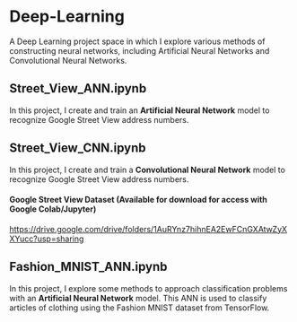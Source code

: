 # Deep-Learning
A Deep Learning project space in which I explore various methods of constructing neural networks, including Artificial Neural Networks and Convolutional Neural Networks.

## Street_View_ANN.ipynb
In this project, I create and train an **Artificial Neural Network** model to recognize Google Street View address numbers.

## Street_View_CNN.ipynb
In this project, I create and train a **Convolutional Neural Network** model to recognize Google Street View address numbers.

#### Google Street View Dataset (Available for download for access with Google Colab/Jupyter)
https://drive.google.com/drive/folders/1AuRYnz7hihnEA2EwFCnGXAtwZyXXYucc?usp=sharing


## Fashion_MNIST_ANN.ipynb
In this project, I explore some methods to approach classification problems with an **Artificial Neural Network** model. This ANN is used to classify articles of clothing using the Fashion MNIST dataset from TensorFlow.
